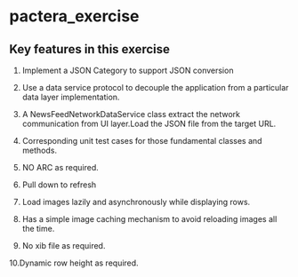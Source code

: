 # pactera_exercise

## Key features in this exercise

1. Implement a JSON Category to support JSON conversion

2. Use a data service protocol to decouple the application from a particular data layer implementation. 

3. A NewsFeedNetworkDataService class extract the network communication from UI layer.Load the JSON file from the target URL.

4. Corresponding unit test cases for those fundamental classes and methods.

5. NO ARC as required.

6. Pull down to refresh

7. Load images lazily and asynchronously while displaying rows.

8. Has a simple image caching mechanism to avoid reloading images all the time.

9. No xib file as required.

10.Dynamic row height as required.